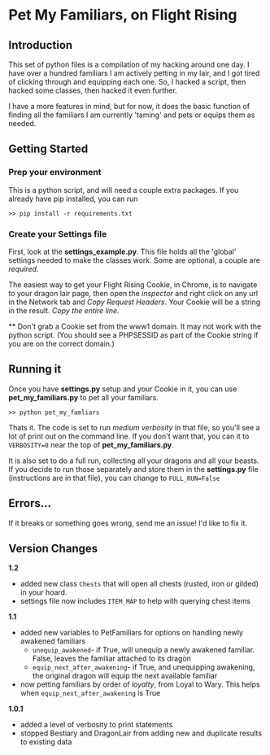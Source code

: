# Pet My Familiars, on Flight Rising
## Introduction
This set of python files is a compilation of my hacking around one day.  I have over a hundred familiars I am actively petting in my lair, and I got tired of clicking through and equipping each one.  So, I hacked a script, then hacked some classes, then hacked it even further.

I have a more features in mind, but for now, it does the basic function of finding all the familiars I am currently 'taming' and pets or equips them as needed.

## Getting Started

### Prep your environment
This is a python script, and will need a couple extra packages.  If you already have pip installed, you can run

    >> pip install -r requirements.txt

### Create your Settings file
First, look at the **settings_example.py**.  This file holds all the 'global' settings needed to make the classes work.  Some are optional, a couple are _required_.
  
The easiest way to get your Flight Rising Cookie, in Chrome, is to navigate to your dragon lair page, then open the _inspector_ and right click on any url in the Network tab and _Copy Request Headers_.  Your Cookie will be a string in the result.  _Copy the entire line._

** Don't grab a Cookie set from the www1 domain.  It may not work with the python script. (You should see a PHPSESSID as part of the Cookie string if you are on the correct domain.)

## Running it
Once you have **settings.py** setup and your Cookie in it, you can use **pet_my_familiars.py** to pet all your familiars.
    
    >> python pet_my_famliars

Thats it.  The code is set to run _medium verbosity_ in that file, so you'll see a lot of print out on the command line.  If you don't want that, you can it to `VERBOSITY=0` near the top of **pet_my_familiars.py**.

It is also set to do a full run, collecting all your dragons and all your beasts.  If you decide to run those separately and store them in the **settings.py** file (instructions are in that file), you can change to `FULL_RUN=False`

## Errors...
If it breaks or something goes wrong, send me an issue!  I'd like to fix it.

## Version Changes
**1.2**

 - added new class `Chests` that will open all chests (rusted, iron or gilded) in your hoard.
 - settings file now includes `ITEM_MAP` to help with querying chest items

**1.1**

 - added new variables to PetFamiliars for options on handling newly awakened familiars
    - `unequip_awakened`- if True, will unequip a newly awakened familiar.  False, leaves the familiar attached to its dragon
    - `equip_next_after_awakening`- if True, and unequipping awakening, the original dragon will equip the next available familiar
 - now petting familiars by order of _loyalty_, from Loyal to Wary.  This helps when `equip_next_after_awakening` is True

**1.0.1**

 - added a level of verbosity to print statements
 - stopped Bestiary and DragonLair from adding new and duplicate results to existing data
